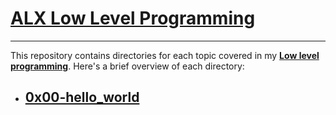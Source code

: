 # [ALX Low Level Programming](https://github.com/mdawoud27/alx-low_level_programming)
___
This repository contains directories for each topic covered in my [**Low level programming**](https://github.com/mdawoud27/alx-low_level_programming).
Here's a brief overview of each directory:

* ## **[0x00-hello_world](https://github.com/mdawoud27/alx-low_level_programming/tree/main/0x00-hello_world)**
